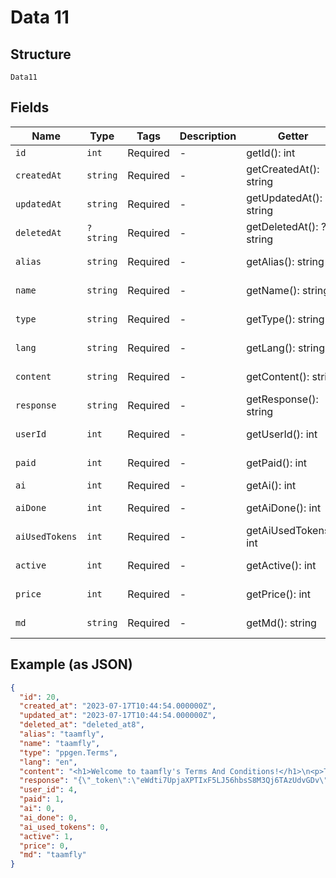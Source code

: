 
# Data 11

## Structure

`Data11`

## Fields

| Name | Type | Tags | Description | Getter | Setter |
|  --- | --- | --- | --- | --- | --- |
| `id` | `int` | Required | - | getId(): int | setId(int id): void |
| `createdAt` | `string` | Required | - | getCreatedAt(): string | setCreatedAt(string createdAt): void |
| `updatedAt` | `string` | Required | - | getUpdatedAt(): string | setUpdatedAt(string updatedAt): void |
| `deletedAt` | `?string` | Required | - | getDeletedAt(): ?string | setDeletedAt(?string deletedAt): void |
| `alias` | `string` | Required | - | getAlias(): string | setAlias(string alias): void |
| `name` | `string` | Required | - | getName(): string | setName(string name): void |
| `type` | `string` | Required | - | getType(): string | setType(string type): void |
| `lang` | `string` | Required | - | getLang(): string | setLang(string lang): void |
| `content` | `string` | Required | - | getContent(): string | setContent(string content): void |
| `response` | `string` | Required | - | getResponse(): string | setResponse(string response): void |
| `userId` | `int` | Required | - | getUserId(): int | setUserId(int userId): void |
| `paid` | `int` | Required | - | getPaid(): int | setPaid(int paid): void |
| `ai` | `int` | Required | - | getAi(): int | setAi(int ai): void |
| `aiDone` | `int` | Required | - | getAiDone(): int | setAiDone(int aiDone): void |
| `aiUsedTokens` | `int` | Required | - | getAiUsedTokens(): int | setAiUsedTokens(int aiUsedTokens): void |
| `active` | `int` | Required | - | getActive(): int | setActive(int active): void |
| `price` | `int` | Required | - | getPrice(): int | setPrice(int price): void |
| `md` | `string` | Required | - | getMd(): string | setMd(string md): void |

## Example (as JSON)

```json
{
  "id": 20,
  "created_at": "2023-07-17T10:44:54.000000Z",
  "updated_at": "2023-07-17T10:44:54.000000Z",
  "deleted_at": "deleted_at8",
  "alias": "taamfly",
  "name": "taamfly",
  "type": "ppgen.Terms",
  "lang": "en",
  "content": "<h1>Welcome to taamfly's Terms And Conditions!</h1>\n<p>These terms and conditions outline the rules and regulations for the use of taamfly ( <a href=\"https://taamfly.com\">https://taamfly.com )  </a>.</p>\n<p>By accessing this  website , we assume you accept these terms and conditions. Do not continue to use taamfly if you do not agree to take all of the terms and conditions stated on this page.</p>\n<p>The following terminology applies to these Terms and Conditions, Privacy Statement, and Disclaimer Notice and all Agreements: \"Client,\" \"You,\" and \"Your\" refers to you, the person log on this website/app and compliant to the Company's terms and conditions. \"The Company,\" \"Ourselves,\" \"We,\" \"Our,\" and \"Us,\" refers to our Company. \"Party,\" \"Parties,\" or \"Us,\" refers to both the Client and ourselves. All terms refer to the offer, acceptance, and consideration of payment necessary to undertake the process of our assistance to the Client in the most appropriate manner for the express purpose of meeting the Client's needs in respect of the provision of the Company's stated services, in accordance with and subject to, prevailing law of Netherlands. Any use of the above terminology or other words in the singular, plural, capitalization and/or he/she or they, are taken as interchangeable and therefore as referring to the same.</p>\n\n \n<h2>License</h2>\n<p>Unless otherwise stated, taamfly and/or its&nbsp;licensors own the intellectual property rights in the website/app and material on the website/app. Subject to the license below, all these intellectual property rights are reserved.</p>\n<p>You may view, download for caching purposes only, and print pages from the website/app for your own personal use, subject to the restrictions set out below and elsewhere in these terms and conditions.</p>\n<p>You must not:</p>\n<p>Republish material from taamfly&nbsp;<br>Sell, rent or sub-license material from taamfly <br>Reproduce, duplicate or copy material from taamfly <br>Redistribute content from taamfly (unless the content is specifically made for redistribution).</p>\n<h2>User Content</h2>\n<p>In these terms and conditions, \"your user content\" means material (including without limitation text, images, audio material, video material, and audio-visual material) that you submit to this website/app, for whatever purpose.</p>\n<p>You grant to taamfly a worldwide, irrevocable, non-exclusive, royalty-free license to use, reproduce, adapt, publish, translate, and distribute your user content in any existing or future media. You also grant to taamfly the right to sub-license these rights, and the right to bring an action for infringement of these rights.</p>\n<p>Your user content must not be defamatory, indecent, obscene, harassing, or hateful, and must not infringe any third party's rights. taamfly reserves the right to remove any of your user content from this website/app at any time, and for any reason, without notice.</p>\n<h2>Variation of Terms</h2>\n<p>taamfly is permitted to revise these terms and conditions at any time as it sees fit, and by using this website/app you are expected to review these terms regularly.</p>\n<p>Assignment taamfly is allowed to assign, transfer, and subcontract its rights and/or obligations under these terms and conditions without any notification. However, you are not allowed to assign, transfer, or subcontract any of your rights and/or obligations under these terms and conditions.</p>\n<h2>Entire Agreement</h2>\n<p>These terms and conditions constitute the entire agreement between taamfly and you concerning your use of this</p>",
  "response": "{\"_token\":\"eWdti7UpjaXPTIxF5LJ56hbsS8M3Qj6TAzUdvGDv\",\"doctype\":\"Terms\",\"fortype\":\"website\",\"use_openai_yes_subquestion\":null,\"use_openai_yes_secondsubquestion\":null,\"use_openai\":\"use_openai_no\",\"business_name\":\"Taam soft\",\"project_name\":\"taamfly\",\"website_url\":\"https:\\/\\/taamfly.com\",\"use_cookies\":\"use_cookies_no\"}",
  "user_id": 4,
  "paid": 1,
  "ai": 0,
  "ai_done": 0,
  "ai_used_tokens": 0,
  "active": 1,
  "price": 0,
  "md": "taamfly"
}
```

